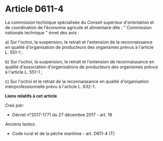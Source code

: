 # Article D611-4

La commission technique spécialisée du Conseil supérieur d'orientation et de coordination de l'économie agricole et
alimentaire dite : " Commission nationale technique " émet des avis : 

a) Sur l'octroi, la suspension, le retrait et l'extension de la reconnaissance en qualité d'organisation de producteurs des
organismes prévus à l'article L. 551-1 ; 

b) Sur l'octroi, la suspension, le retrait et l'extension de reconnaissance en qualité d'association d'organisations de
producteurs des organismes prévus à l'article L. 551-1 ; 

c) Sur l'octroi et le retrait de la reconnaissance en qualité d'organisation interprofessionnelle prévu à l'article L. 632-1.

**Liens relatifs à cet article**

_Créé par_:

  - Décret n°2017-1771 du 27 décembre 2017 - art. 18

_Anciens textes_:

  - Code rural et de la pêche maritime - art. D611-4 (T)
